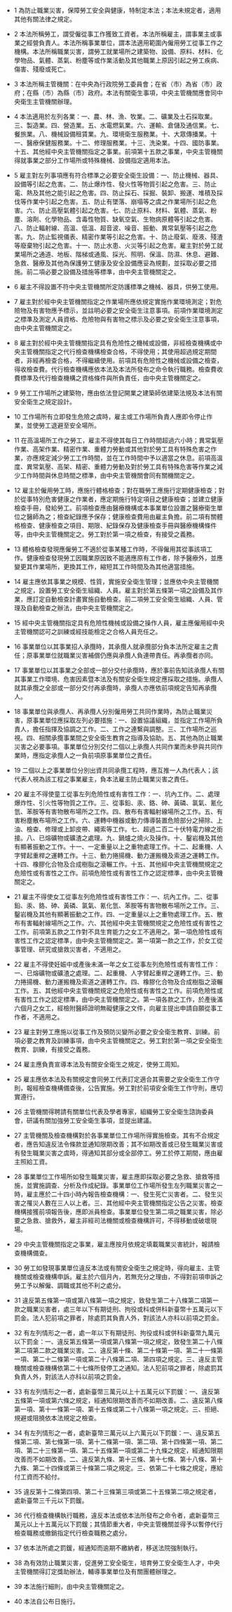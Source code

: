 * 1 為防止職業災害，保障勞工安全與健康，特制定本法；本法未規定者，適用其他有關法律之規定。

* 2 本法所稱勞工，謂受僱從事工作獲致工資者。本法所稱雇主，謂事業主或事業之經營負責人。本法所稱事業單位，謂本法適用範圍內僱用勞工從事工作之機構。本法所稱職業災害，謂勞工就業場所之建築物、設備、原料、材料、化學物品、氣體、蒸氣、粉塵等或作業活動及其他職業上原因引起之勞工疾病、傷害、殘廢或死亡。

* 3 本法所稱主管機關：在中央為行政院勞工委員會；在省（市）為省（市）政府；在縣（市）為縣（市）政府。本法有關衛生事項，中央主管機關應會同中央衛生主管機關辦理。

* 4 本法適用於左列各業：一、農、林、漁、牧業。二、礦業及土石採取業。三、製造業。四、營造業。五、水電燃氣業。六、運輸、倉儲及通信業。七、餐旅業。八、機械設備租賃業。九、環境衛生服務業。十、大眾傳播業。十一、醫療保健服務業。十二、修理服務業。十三、洗染業。十四、國防事業。十五、其他經中央主管機關指定之事業。前項第十五款之事業，中央主管機關得就事業之部分工作場所或特殊機械、設備指定適用本法。

* 5 雇主對左列事項應有符合標準之必要安全衛生設備：一、防止機械、器具、設備等引起之危害。二、防止爆炸性、發火性等物質引起之危害。三、防止電、熱及其他之能引起之危害。四、防止採石、採掘、裝卸、搬運、堆積及採伐等作業中引起之危害。五、防止有墜落、崩塌等之虞之作業場所引起之危害。六、防止高壓氣體引起之危害。七、防止原料、材料、氣體、蒸氣、粉塵、溶劑、化學物品、含毒性物質、缺氧空氣、生物病原體等引起之危害。八、防止輻射線、高溫、低溫、超音波、噪音、振動、異常氣壓等引起之危害。九、防止監視儀表、精密作業等引起之危害。十、防止廢氣、廢液、殘渣等廢棄物引起之危害。十一、防止水患、火災等引起之危害。雇主對於勞工就業場所之通道、地板、階梯或通風、採光、照明、保溫、防濕、休息、避難、急救、醫療及其他為保護勞工健康及安全設備應妥為規劃，並採取必要之措施。前二項必要之設備及措施等標準，由中央主管機關定之。

* 6 雇主不得設置不符中央主管機關所定防護標準之機械、器具，供勞工使用。

* 7 雇主對於經中央主管機關指定之作業場所應依規定實施作業環境測定；對危險物及有害物應予標示，並註明必要之安全衛生注意事項。前項作業環境測定之標準及測定人員資格、危險物與有害物之標示及必要之安全衛生注意事項，由中央主管機關定之。

* 8 雇主對於經中央主管機關指定具有危險性之機械或設備，非經檢查機構或中央主管機關指定之代行檢查機構檢查合格，不得使用；其使用超過規定期間者，非經再檢查合格，不得繼續使用。前項具有危險性之機械或設備之檢查，得收檢查費。代行檢查機構應依本法及本法所發布之命令執行職務。檢查費收費標準及代行檢查機構之資格條件與所負責任，由中央主管機關定之。

* 9 勞工工作場所之建築物，應由依法登記開業之建築師依建築法規及本法有關安全衛生之規定設計。

* 10 工作場所有立即發生危險之虞時，雇主或工作場所負責人應即令停止作業，並使勞工退避至安全場所。

* 11 在高溫場所工作之勞工，雇主不得使其每日工作時間超過六小時；異常氣壓作業、高架作業、精密作業、重體力勞動或其他對於勞工具有特殊危害之作業，亦應規定減少勞工工作時間，並在工作時間中予以適當之休息。前項高溫度、異常氣壓、高架、精密、重體力勞動及對於勞工具有特殊危害等作業之減少工作時間與休息時間之標準，由中央主管機關會同有關機關定之。

* 12 雇主於僱用勞工時，應施行體格檢查；對在職勞工應施行定期健康檢查；對於從事特別危害健康之作業者，應定期施行特定項目之健康檢查；並建立健康檢查手冊，發給勞工。前項檢查應由醫療機構或本事業單位設置之醫療衛生單位之醫師為之；檢查紀錄應予保存；健康檢查費用由雇主負擔。前二項有關體格檢查、健康檢查之項目、期限、紀錄保存及健康檢查手冊與醫療機構條件等，由中央主管機關定之。勞工對於第一項之檢查，有接受之義務。

* 13 體格檢查發現應僱勞工不適於從事某種工作時，不得僱用其從事該項工作。健康檢查發現勞工因職業原因致不能適應原有工作者，除予醫療外，並應變更其作業場所，更換其工作，縮短其工作時間及為其他適當措施。

* 14 雇主應依其事業之規模、性質，實施安全衛生管理；並應依中央主管機關之規定，設置勞工安全衛生組織、人員。雇主對於第五條第一項之設備及其作業，應訂定自動檢查計畫實施自動檢查。前二項勞工安全衛生組織、人員、管理及自動檢查之辦法，由中央主管機關定之。

* 15 經中央主管機關指定具有危險性機械或設備之操作人員，雇主應僱用經中央主管機關認可之訓練或經技能檢定之合格人員充任之。

* 16 事業單位以其事業招人承攬時，其承攬人就承攬部分負本法所定雇主之責任；原事業單位就職業災害補償仍應與承攬人負連帶責任。再承攬者亦同。

* 17 事業單位以其事業之全部或一部分交付承攬時，應於事前告知該承攬人有關其事業工作環境、危害因素暨本法及有關安全衛生規定應採取之措施。承攬人就其承攬之全部或一部分交付再承攬時，承攬人亦應依前項規定告知再承攬人。

* 18 事業單位與承攬人、再承攬人分別僱用勞工共同作業時，為防止職業災害，原事業單位應採取左列必要措施：一、設置協議組織，並指定工作場所負責人，擔任指揮及協調之工作。二、工作之連繫與調整。三、工作場所之巡視。四、相關承攬事業間之安全衛生教育之指導及協助。五、其他為防止職業災害之必要事項。事業單位分別交付二個以上承攬人共同作業而未參與共同作業時，應指定承攬人之一負前項原事業單位之責任。

* 19 二個以上之事業單位分別出資共同承攬工程時，應互推一人為代表人；該代表人視為該工程之事業雇主，負本法雇主防止職業災害之責任。

* 20 雇主不得使童工從事左列危險性或有害性工作：一、坑內工作。二、處理爆炸性、引火性等物質之工作。三、從事鉛、汞、鉻、砷、黃磷、氯氣、氰化氫、苯胺等有害物散布場所之工作。四、散布有害輻射線場所之工作。五、有害粉塵散布場所之工作。六、運轉中機器或動力傳導裝置危險部分之掃除、上油、檢查、修理或上卸皮帶、繩索等工作。七、超過二百二十伏特電力線之銜接。八、已熔礦物或礦渣之處理。九、鍋爐之燒火及操作。十、鑿岩機及其他有顯著振動之工作。十一、一定重量以上之重物處理工作。十二、起重機、人字臂起重桿之運轉工作。十三、動力捲揚機、動力運搬機及索道之運轉工作。十四、橡膠化合物及合成樹脂之滾輾工作。十五、其他經中央主管機關規定之危險性或有害性之工作。前項危險性或有害性工作之認定標準，由中央主管機關定之。

* 21 雇主不得使女工從事左列危險性或有害性工作：一、坑內工作。二、從事鉛、汞、鉻、砷、黃磷、氯氣、氰化氫、苯胺等有害物散布場所之工作。三、鑿岩機及其他有顯著振動之工作。四、一定重量以上之重物處理工作。五、散布有害輻射線場所之工作。六、其他經中央主管機關規定之危險性或有害性之工作。前項第五款之工作對不具生育能力之女工不適用之。第一項危險性或有害性工作之認定標準，由中央主管機關定之。第一項第一款之工作，於女工從事管理、研究或搶救災害者，不適用之。

* 22 雇主不得使妊娠中或產後未滿一年之女工從事左列危險性或有害性工作：一、已熔礦物或礦渣之處理。二、起重機、人字臂起重桿之運轉工作。三、動力捲揚機、動力運搬機及索道之運轉工作。四、橡膠化合物及合成樹脂之滾輾工作。五、其他經中央主管機關規定之危險性或有害性之工作。前項危險性或有害性工作之認定標準，由中央主管機關定之。第一項各款之工作，於產後滿六個月之女工，經檢附醫師證明無礙健康之文件，向雇主提出申請自願從事工作者，不適用之。

* 23 雇主對勞工應施以從事工作及預防災變所必要之安全衛生教育、訓練。前項必要之教育及訓練事項，由中央主管機關定之。勞工對於第一項之安全衛生教育、訓練，有接受之義務。

* 24 雇主應負責宣導本法及有關安全衛生之規定，使勞工周知。

* 25 雇主應依本法及有關規定會同勞工代表訂定適合其需要之安全衛生工作守則，報經檢查機構備查後，公告實施。勞工對於前項安全衛生工作守則，應切實遵行。

* 26 主管機關得聘請有關單位代表及學者專家，組織勞工安全衛生諮詢委員會，研議有關加強勞工安全衛生事項，並提出建議。

* 27 主管機關及檢查機構對於各事業單位工作場所得實施檢查。其有不合規定者，應告知違反法令條款並通知限期改善；其不如期改善或已發生職業災害或有發生職業災害之虞時，得通知其部分或全部停工。勞工於停工期間，應由雇主照給工資。

* 28 事業單位工作場所如發生職業災害，雇主應即採取必要之急救、搶救等措施，並實施調查、分析及作成紀錄。事業單位工作場所發生左列職業災害之一時，雇主應於二十四小時內報告檢查機構：一、發生死亡災害者。二、發生災害之罹災人數在三人以上者。三、其他經中央主管機關指定公告之災害。檢查機構接獲前項報告後，應即派員檢查。事業單位發生第二項之職業災害，除必要之急救、搶救外，雇主非經司法機關或檢查機構許可，不得移動或破壞現場。

* 29 中央主管機關指定之事業，雇主應按月依規定填載職業災害統計，報請檢查機構備查。

* 30 勞工如發現事業單位違反本法或有關安全衛生之規定時，得向雇主、主管機關或檢查機構申訴。雇主於六個月內，若無充分之理由，不得對前項申訴之勞工予以解僱、調職或其他不利之處分。

* 31 違反第五條第一項或第八條第一項之規定，致發生第二十八條第二項第一款之職業災害者，處三年以下有期徒刑、拘役或科或併科新臺幣十五萬元以下罰金。法人犯前項之罪者，除處罰其負責人外，對該法人亦科以前項之罰金。

* 32 有左列情形之一者，處一年以下有期徒刑、拘役或科或併科新臺幣九萬元以下罰金：一、違反第五條第一項或第八條第一項之規定，致發生第二十八條第二項第二款之職業災害。二、違反第十條、第二十條第一項、第二十一條第一項、第二十二條第一項或第二十八條第二項、第四項之規定。三、違反主管機關或檢查機構依第二十七條所發停工之通知。法人犯前項之罪者，除處罰其負責人外，對該法人亦科以前項之罰金。

* 33 有左列情形之一者，處新臺幣三萬元以上十五萬元以下罰鍰：一、違反第五條第一項或第六條之規定，經通知限期改善而不如期改善。二、違反第八條第一項、第十一條第一項、第十五條或第二十八條第一項之規定。三、拒絕、規避或阻撓依本法規定之檢查。

* 34 有左列情形之一者，處新臺幣三萬元以上六萬元以下罰鍰：一、違反第五條第二項、第七條第一項、第十二條第一項、第二項、第十四條第一項、第二項、第二十三條第一項、第二十五條第一項或第二十九條之規定，經通知限期改善而不如期改善。二、違反第九條、第十三條、第十七條、第十八條、第十九條、第二十四條或第三十條第二項之規定。三、依第二十七條之規定，應給付工資而不給付。

* 35 違反第十二條第四項、第二十三條第三項或第二十五條第二項之規定者，處新臺幣三千元以下罰鍰。

* 36 代行檢查機構執行職務，違反本法或依本法所發布之命令者，處新臺幣三萬元以上十五萬元以下罰鍰；其情節重大者，中央主管機關並得予以暫停代行檢查職務或撤銷指定代行檢查職務之處分。

* 37 依本法所處之罰鍰，經通知而逾期不繳納者，移送法院強制執行。

* 38 為有效防止職業災害，促進勞工安全衛生，培育勞工安全衛生人才，中央主管機關得訂定獎助辦法，輔導事業單位及有關團體辦理之。

* 39 本法施行細則，由中央主管機關定之。

* 40 本法自公布日施行。

